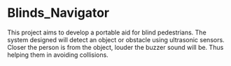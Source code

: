 # Blinds_Navigator
This project aims to develop a portable aid for blind pedestrians. The system designed will detect an object or obstacle using ultrasonic sensors. Closer the person is from the object, louder the buzzer sound will be. Thus helping them in avoiding collisions.
